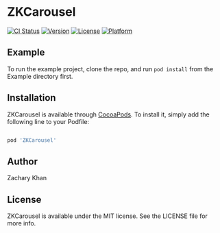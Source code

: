 # ZKCarousel

[![CI Status](http://img.shields.io/travis/ZacharyKhan/ZKCarousel.svg?style=flat)](https://travis-ci.org/ZacharyKhan/ZKCarousel)
[![Version](https://img.shields.io/cocoapods/v/ZKCarousel.svg?style=flat)](http://cocoapods.org/pods/ZKCarousel)
[![License](https://img.shields.io/cocoapods/l/ZKCarousel.svg?style=flat)](http://cocoapods.org/pods/ZKCarousel)
[![Platform](https://img.shields.io/cocoapods/p/ZKCarousel.svg?style=flat)](http://cocoapods.org/pods/ZKCarousel)

## Example

To run the example project, clone the repo, and run `pod install` from the Example directory first.

## Installation

ZKCarousel is available through [CocoaPods](http://cocoapods.org). To install
it, simply add the following line to your Podfile:

```ruby

pod 'ZKCarousel'

```

## Author

Zachary Khan

## License

ZKCarousel is available under the MIT license. See the LICENSE file for more info.

